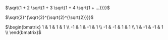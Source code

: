 $\sqrt{1 + 2 \sqrt{1 + 3 \sqrt{1 + 4 \sqrt{1 + ...}}}}$

$\sqrt{2}^{\sqrt{2}^{\sqrt{2}^{\sqrt{2}}}}$

$\begin{bmatrix}
 1 & 1 & 1 & 1 \\
 -1 & 1 & -1 & 1 \\
 -1 & -1 & 1 & 1 \\
 1 & -1 & -1 & 1 \\
\end{bmatrix}$